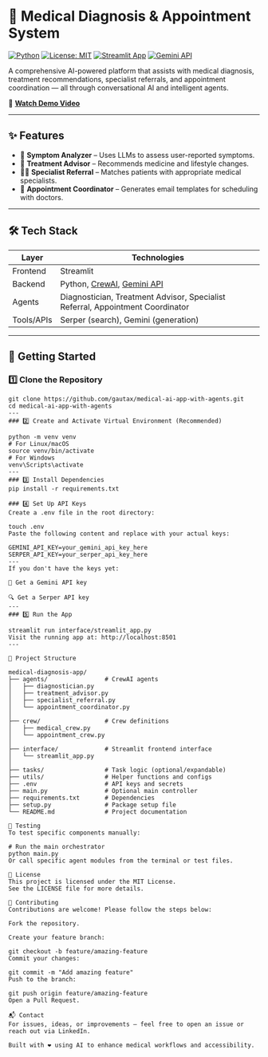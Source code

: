 
# 🏥 Medical Diagnosis & Appointment System

[![Python](https://img.shields.io/badge/Python-3.10%2B-blue.svg)](https://www.python.org/)
[![License: MIT](https://img.shields.io/badge/License-MIT-green.svg)](LICENSE)
[![Streamlit App](https://img.shields.io/badge/UI-Streamlit-orange)](https://streamlit.io/)
[![Gemini API](https://img.shields.io/badge/AI-Google_Gemini-blueviolet)](https://ai.google.dev/)

A comprehensive AI-powered platform that assists with medical diagnosis, treatment recommendations, specialist referrals, and appointment coordination — all through conversational AI and intelligent agents.

🎥 [**Watch Demo Video**](https://vimeo.com/1091245465?share=copy#t=0)

---

## ✨ Features

- 🧠 **Symptom Analyzer** – Uses LLMs to assess user-reported symptoms.
- 💊 **Treatment Advisor** – Recommends medicine and lifestyle changes.
- 👨‍⚕️ **Specialist Referral** – Matches patients with appropriate medical specialists.
- 📅 **Appointment Coordinator** – Generates email templates for scheduling with doctors.

---

## 🛠️ Tech Stack

| Layer      | Technologies                               |
|------------|--------------------------------------------|
| Frontend   | Streamlit                                  |
| Backend    | Python, [CrewAI](https://docs.crewai.com/), [Gemini API](https://ai.google.dev) |
| Agents     | Diagnostician, Treatment Advisor, Specialist Referral, Appointment Coordinator |
| Tools/APIs | Serper (search), Gemini (generation)       |

---

## 🚀 Getting Started

### 1️⃣ Clone the Repository

```
git clone https://github.com/gautax/medical-ai-app-with-agents.git
cd medical-ai-app-with-agents
---
### 2️⃣ Create and Activate Virtual Environment (Recommended)

python -m venv venv
# For Linux/macOS
source venv/bin/activate
# For Windows
venv\Scripts\activate
---
### 3️⃣ Install Dependencies
pip install -r requirements.txt

### 4️⃣ Set Up API Keys
Create a .env file in the root directory:

touch .env
Paste the following content and replace with your actual keys:

GEMINI_API_KEY=your_gemini_api_key_here
SERPER_API_KEY=your_serper_api_key_here
---
If you don't have the keys yet:

🔑 Get a Gemini API key

🔍 Get a Serper API key
---
### 5️⃣ Run the App

streamlit run interface/streamlit_app.py
Visit the running app at: http://localhost:8501
---

📁 Project Structure

medical-diagnosis-app/
├── agents/                # CrewAI agents
│   ├── diagnostician.py
│   ├── treatment_advisor.py
│   ├── specialist_referral.py
│   └── appointment_coordinator.py
│
├── crew/                  # Crew definitions
│   ├── medical_crew.py
│   └── appointment_crew.py
│
├── interface/             # Streamlit frontend interface
│   └── streamlit_app.py
│
├── tasks/                 # Task logic (optional/expandable)
├── utils/                 # Helper functions and configs
├── .env                   # API keys and secrets
├── main.py                # Optional main controller
├── requirements.txt       # Dependencies
├── setup.py               # Package setup file
└── README.md              # Project documentation

🧪 Testing
To test specific components manually:

# Run the main orchestrator
python main.py
Or call specific agent modules from the terminal or test files.

📝 License
This project is licensed under the MIT License.
See the LICENSE file for more details.

🤝 Contributing
Contributions are welcome! Please follow the steps below:

Fork the repository.

Create your feature branch:

git checkout -b feature/amazing-feature
Commit your changes:

git commit -m "Add amazing feature"
Push to the branch:

git push origin feature/amazing-feature
Open a Pull Request.

📬 Contact
For issues, ideas, or improvements — feel free to open an issue or reach out via LinkedIn.

Built with ❤️ using AI to enhance medical workflows and accessibility.
